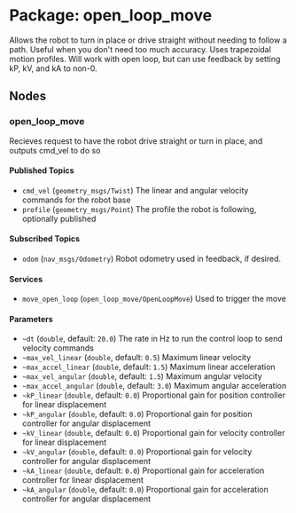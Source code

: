 #  Package: open_loop_move

Allows the robot to turn in place or drive straight without needing to follow a path.
Useful when you don't need too much accuracy.
Uses trapezoidal motion profiles. Will work with open loop,
but can use feedback by setting kP, kV, and kA to non-0.

## Nodes

### open_loop_move
Recieves request to have the robot drive straight or turn in place, and outputs cmd_vel to do so

#### Published Topics
* `cmd_vel` (`geometry_msgs/Twist`)
    The linear and angular velocity commands for the robot base
* `profile` (`geometry_msgs/Point`)
    The profile the robot is following, optionally published

#### Subscribed Topics
* `odom` (`nav_msgs/Odometry`)
    Robot odometry used in feedback, if desired.

#### Services
* `move_open_loop` (`open_loop_move/OpenLoopMove`)
    Used to trigger the move

#### Parameters
* `~dt` (`double`, default: `20.0`)
    The rate in Hz to run the control loop to send velocity commands
* `~max_vel_linear` (`double`, default: `0.5`)
    Maximum linear velocity
* `~max_accel_linear` (`double`, default: `1.5`)
    Maximum linear acceleration
* `~max_vel_angular` (`double`, default: `1.5`)
    Maximum angular velocity
* `~max_accel_angular` (`double`, default: `3.0`)
    Maximum angular acceleration
* `~kP_linear` (`double`, default: `0.0`)
    Proportional gain for position controller for linear displacement
* `~kP_angular` (`double`, default: `0.0`)
    Proportional gain for position controller for angular displacement
* `~kV_linear` (`double`, default: `0.0`)
    Proportional gain for velocity controller for linear displacement
* `~kV_angular` (`double`, default: `0.0`)
    Proportional gain for velocity controller for angular displacement
* `~kA_linear` (`double`, default: `0.0`)
    Proportional gain for acceleration controller for linear displacement
* `~kA_angular` (`double`, default: `0.0`)
    Proportional gain for acceleration controller for angular displacement
